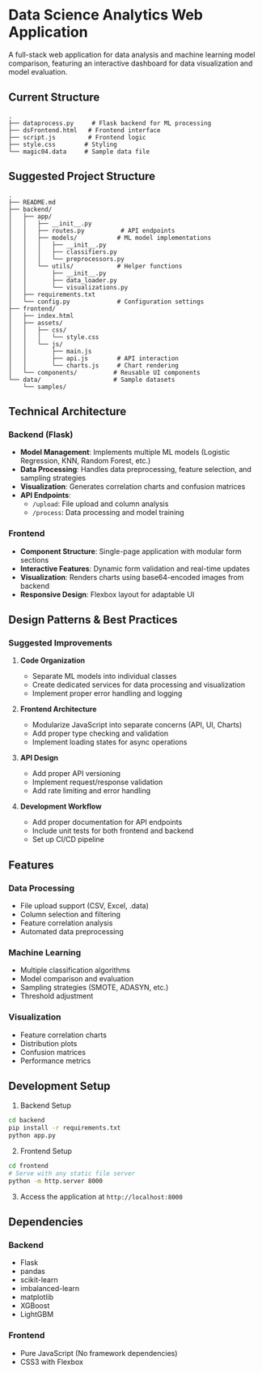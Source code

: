# Data Science Analytics Web Application

A full-stack web application for data analysis and machine learning model comparison, featuring an interactive dashboard for data visualization and model evaluation.

## Current Structure
```
.
├── dataprocess.py     # Flask backend for ML processing
├── dsFrontend.html   # Frontend interface
├── script.js         # Frontend logic
├── style.css        # Styling
└── magic04.data     # Sample data file
```

## Suggested Project Structure
```
.
├── README.md
├── backend/
│   ├── app/
│   │   ├── __init__.py
│   │   ├── routes.py          # API endpoints
│   │   ├── models/           # ML model implementations
│   │   │   ├── __init__.py
│   │   │   ├── classifiers.py
│   │   │   └── preprocessors.py
│   │   └── utils/            # Helper functions
│   │       ├── __init__.py
│   │       ├── data_loader.py
│   │       └── visualizations.py
│   ├── requirements.txt
│   └── config.py             # Configuration settings
├── frontend/
│   ├── index.html
│   ├── assets/
│   │   ├── css/
│   │   │   └── style.css
│   │   └── js/
│   │       ├── main.js
│   │       ├── api.js        # API interaction
│   │       └── charts.js     # Chart rendering
│   └── components/          # Reusable UI components
└── data/                    # Sample datasets
    └── samples/
```

## Technical Architecture

### Backend (Flask)
- **Model Management**: Implements multiple ML models (Logistic Regression, KNN, Random Forest, etc.)
- **Data Processing**: Handles data preprocessing, feature selection, and sampling strategies
- **Visualization**: Generates correlation charts and confusion matrices
- **API Endpoints**: 
  - `/upload`: File upload and column analysis
  - `/process`: Data processing and model training

### Frontend
- **Component Structure**: Single-page application with modular form sections
- **Interactive Features**: Dynamic form validation and real-time updates
- **Visualization**: Renders charts using base64-encoded images from backend
- **Responsive Design**: Flexbox layout for adaptable UI

## Design Patterns & Best Practices

### Suggested Improvements

1. **Code Organization**
   - Separate ML models into individual classes
   - Create dedicated services for data processing and visualization
   - Implement proper error handling and logging

2. **Frontend Architecture**
   - Modularize JavaScript into separate concerns (API, UI, Charts)
   - Add proper type checking and validation
   - Implement loading states for async operations

3. **API Design**
   - Add proper API versioning
   - Implement request/response validation
   - Add rate limiting and error handling

4. **Development Workflow**
   - Add proper documentation for API endpoints
   - Include unit tests for both frontend and backend
   - Set up CI/CD pipeline

## Features

### Data Processing
- File upload support (CSV, Excel, .data)
- Column selection and filtering
- Feature correlation analysis
- Automated data preprocessing

### Machine Learning
- Multiple classification algorithms
- Model comparison and evaluation
- Sampling strategies (SMOTE, ADASYN, etc.)
- Threshold adjustment

### Visualization
- Feature correlation charts
- Distribution plots
- Confusion matrices
- Performance metrics

## Development Setup

1. Backend Setup
```bash
cd backend
pip install -r requirements.txt
python app.py
```

2. Frontend Setup
```bash
cd frontend
# Serve with any static file server
python -m http.server 8000
```

3. Access the application at `http://localhost:8000`

## Dependencies

### Backend
- Flask
- pandas
- scikit-learn
- imbalanced-learn
- matplotlib
- XGBoost
- LightGBM

### Frontend
- Pure JavaScript (No framework dependencies)
- CSS3 with Flexbox
